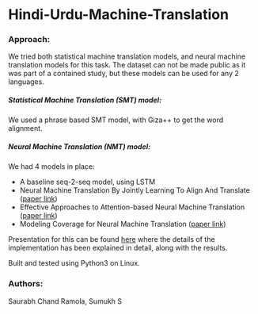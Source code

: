 # Hindi-Urdu-Machine-Translation

### Approach:
We tried both statistical machine translation models, and neural machine translation models for this task. The dataset can not be made public as it was part of a contained study, but these models can be used for any 2 languages.

##### Statistical Machine Translation (SMT) model:
We used a phrase based SMT model, with Giza++ to get the word alignment.

##### Neural Machine Translation (NMT) model:
We had 4 models in place:
* A baseline seq-2-seq model, using LSTM
* Neural Machine Translation By Jointly Learning To Align And Translate ([paper link](https://arxiv.org/pdf/1409.0473.pdf))
* Effective Approaches to Attention-based Neural Machine Translation ([paper link](https://www.aclweb.org/anthology/D15-1166/))
* Modeling Coverage for Neural Machine Translation ([paper link](https://www.aclweb.org/anthology/P16-1008/))

Presentation for this can be found [here](https://docs.google.com/presentation/d/1gFLNJ5rKn0JlKjI47HuYFxF-8RcFhMoiFeevBbLshKI/edit?usp=sharing) where the details of the implementation has been explained in detail, along with the results.

Built and tested using Python3 on Linux.

### Authors:

Saurabh Chand Ramola, Sumukh S
